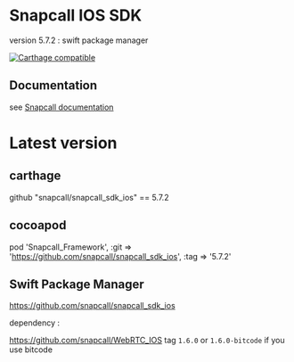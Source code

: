 # Snapcall IOS SDK
version 5.7.2 : swift package manager

[![Carthage compatible](https://img.shields.io/badge/Carthage-compatible-4BC51D.svg?style=flat)](https://github.com/Carthage/Carthage)

## Documentation
 
see [Snapcall documentation](https://doc.snapcall.io/#ios)

# Latest version

## carthage

github "snapcall/snapcall_sdk_ios" == 5.7.2

## cocoapod

pod 'Snapcall_Framework', :git => 'https://github.com/snapcall/snapcall_sdk_ios', :tag => '5.7.2'

## Swift Package Manager

https://github.com/snapcall/snapcall_sdk_ios

dependency : 

https://github.com/snapcall/WebRTC_IOS tag `1.6.0` or `1.6.0-bitcode` if you use bitcode
